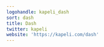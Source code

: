 ```yaml
---
logohandle: kapeli_dash
sort: dash
title: Dash
twitter: kapeli
website: 'https://kapeli.com/dash'
---
```

